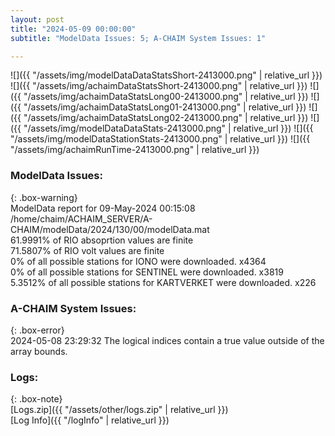 ```yaml
---
layout: post
title: "2024-05-09 00:00:00"
subtitle: "ModelData Issues: 5; A-CHAIM System Issues: 1"

---
```


![]({{ "/assets/img/modelDataDataStatsShort-2413000.png" | relative_url }})
![]({{ "/assets/img/achaimDataStatsShort-2413000.png" | relative_url }})
![]({{ "/assets/img/achaimDataStatsLong00-2413000.png" | relative_url }})
![]({{ "/assets/img/achaimDataStatsLong01-2413000.png" | relative_url }})
![]({{ "/assets/img/achaimDataStatsLong02-2413000.png" | relative_url }})
![]({{ "/assets/img/modelDataDataStats-2413000.png" | relative_url }})
![]({{ "/assets/img/modelDataStationStats-2413000.png" | relative_url }})
![]({{ "/assets/img/achaimRunTime-2413000.png" | relative_url }})


### ModelData Issues:  
  
{: .box-warning}  
 ModelData report for 09-May-2024 00:15:08   
 /home/chaim/ACHAIM_SERVER/A-CHAIM/modelData/2024/130/00/modelData.mat   
 61.9991% of RIO absoprtion values are finite   
 71.5807% of RIO volt values are finite   
 0% of all possible stations for IONO were downloaded. x4364   
 0% of all possible stations for SENTINEL were downloaded. x3819   
 5.3512% of all possible stations for KARTVERKET were downloaded. x226   
  
### A-CHAIM System Issues:  
  
{: .box-error}  
2024-05-08 23:29:32 The logical indices contain a true value outside of the array bounds.  

### Logs:  
  
{: .box-note}  
[Logs.zip]({{ "/assets/other/logs.zip" | relative_url }})  
[Log Info]({{ "/logInfo" | relative_url }})  
